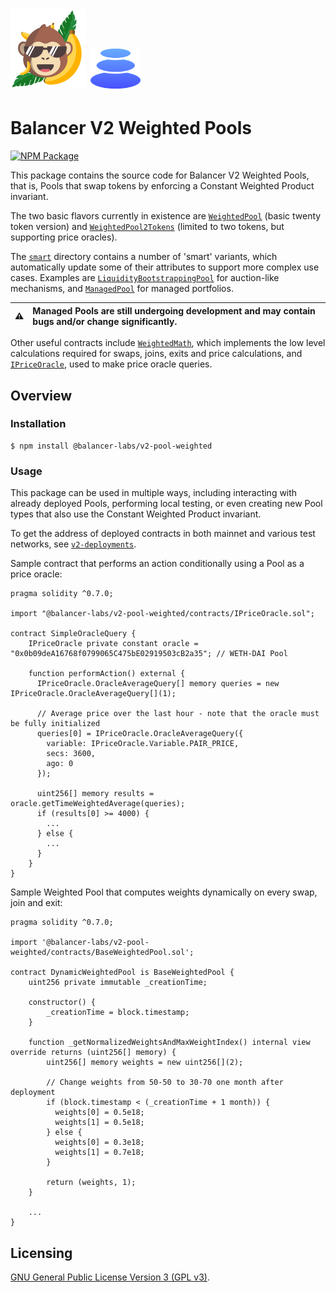 # <img src="../../logo.svg" alt="ApeSwap" height="128px"> <img src="../../logo-b.svg" alt="Balancer" height="64px">

# Balancer V2 Weighted Pools

[![NPM Package](https://img.shields.io/npm/v/@balancer-labs/v2-pool-weighted.svg)](https://www.npmjs.org/package/@balancer-labs/v2-pool-weighted)

This package contains the source code for Balancer V2 Weighted Pools, that is, Pools that swap tokens by enforcing a Constant Weighted Product invariant.

The two basic flavors currently in existence are [`WeightedPool`](./contracts/WeightedPool.sol) (basic twenty token version) and [`WeightedPool2Tokens`](./contracts/WeightedPool2Tokens.sol) (limited to two tokens, but supporting price oracles).

The [`smart`](./contracts/smart) directory contains a number of 'smart' variants, which automatically update some of their attributes to support more complex use cases. Examples are [`LiquidityBootstrappingPool`](./contracts/smart/LiquidityBootstrappingPool.sol) for auction-like mechanisms, and [`ManagedPool`](./contracts/smart/ManagedPool.sol) for managed portfolios.

| :warning: | Managed Pools are still undergoing development and may contain bugs and/or change significantly. |
| --------- | :----------------------------------------------------------------------------------------------- |

Other useful contracts include [`WeightedMath`](./contracts/WeightedMath.sol), which implements the low level calculations required for swaps, joins, exits and price calculations, and [`IPriceOracle`](../pool-utils/contracts/interfaces/IPriceOracle.sol), used to make price oracle queries.

## Overview

### Installation

```console
$ npm install @balancer-labs/v2-pool-weighted
```

### Usage

This package can be used in multiple ways, including interacting with already deployed Pools, performing local testing, or even creating new Pool types that also use the Constant Weighted Product invariant.

To get the address of deployed contracts in both mainnet and various test networks, see [`v2-deployments`](../deployments).

Sample contract that performs an action conditionally using a Pool as a price oracle:

```solidity
pragma solidity ^0.7.0;

import "@balancer-labs/v2-pool-weighted/contracts/IPriceOracle.sol";

contract SimpleOracleQuery {
    IPriceOracle private constant oracle = "0x0b09deA16768f0799065C475bE02919503cB2a35"; // WETH-DAI Pool

    function performAction() external {
      IPriceOracle.OracleAverageQuery[] memory queries = new IPriceOracle.OracleAverageQuery[](1);

      // Average price over the last hour - note that the oracle must be fully initialized
      queries[0] = IPriceOracle.OracleAverageQuery({
        variable: IPriceOracle.Variable.PAIR_PRICE,
        secs: 3600,
        ago: 0
      });

      uint256[] memory results = oracle.getTimeWeightedAverage(queries);
      if (results[0] >= 4000) {
        ...
      } else {
        ...
      }
    }
}
```

Sample Weighted Pool that computes weights dynamically on every swap, join and exit:

```solidity
pragma solidity ^0.7.0;

import '@balancer-labs/v2-pool-weighted/contracts/BaseWeightedPool.sol';

contract DynamicWeightedPool is BaseWeightedPool {
    uint256 private immutable _creationTime;

    constructor() {
        _creationTime = block.timestamp;
    }

    function _getNormalizedWeightsAndMaxWeightIndex() internal view override returns (uint256[] memory) {
        uint256[] memory weights = new uint256[](2);

        // Change weights from 50-50 to 30-70 one month after deployment
        if (block.timestamp < (_creationTime + 1 month)) {
          weights[0] = 0.5e18;
          weights[1] = 0.5e18;
        } else {
          weights[0] = 0.3e18;
          weights[1] = 0.7e18;
        }

        return (weights, 1);
    }

    ...
}

```

## Licensing

[GNU General Public License Version 3 (GPL v3)](../../LICENSE).
